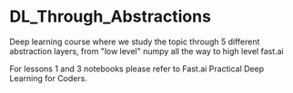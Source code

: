 # DL_Through_Abstractions
Deep learning course where we study the topic through 5 different abstraction layers, from "low level" numpy all the way to high level fast.ai

For lessons 1 and 3 notebooks please refer to Fast.ai Practical Deep Learning for Coders.

